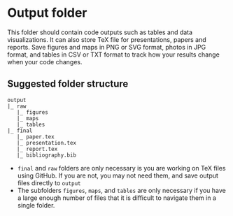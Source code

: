 # Output folder

This folder should contain code outputs such as tables and data visualizations. It can also store TeX file for presentations, papers and reports. Save figures and maps in PNG or SVG format, photos in JPG format, and tables in CSV or TXT format to track how your results change when your code changes.

## Suggested folder structure

```
output
|_ raw
   |_ figures
   |_ maps
   |_ tables
|_ final
   |_ paper.tex
   |_ presentation.tex
   |_ report.tex
   |_ bibliography.bib
```
- `final` and `raw` folders are only necessary is you are working on TeX files using GitHub. If you are not, you may not need them, and save output files directly to `output`
- The subfolders `figures`, `maps`, and `tables` are only necessary if you have a large enough number of files that it is difficult to navigate them in a single folder.